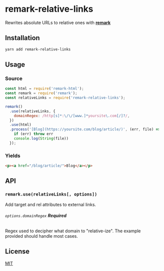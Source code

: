 # remark-relative-links

Rewrites absolute URLs to relative ones with [**remark**](https://remark.js.org/)

## Installation

```bash
yarn add remark-relative-links
```

## Usage

### Source

```js
const html = require('remark-html');
const remark = require('remark');
const relativeLinks = require('remark-relative-links');

remark()
  .use(relativeLinks, {
    domainRegex: /http[s]*:\/\/[www.]*yoursite\.com[/]?/,
  })
  .use(html)
  .process('[Blog](https://yoursite.com/blog/article/)', (err, file) => {
    if (err) throw err
    console.log(String(file))
  });
```

### Yields

```html
<p><a href="/blog/article/">Blog</a></p>
```

## API

### `remark.use(relativeLinks[, options])`

Add target and rel attributes to external links.

###### `options.domainRegex` **Required**

Regex used to decipher what domain to "relative-ize". The example provided should handle most cases.

## License

[MIT](LICENSE)
